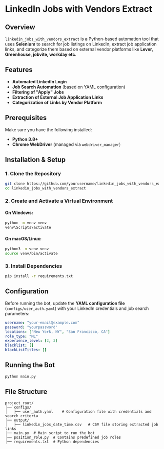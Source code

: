 # LinkedIn Jobs with Vendors Extract

## Overview
`linkedin_jobs_with_vendors_extract` is a Python-based automation tool that uses **Selenium** to search for job listings on LinkedIn, extract job application links, and categorize them based on external vendor platforms like **Lever, Greenhouse, jobvite, workday etc.**

## Features
- **Automated LinkedIn Login**
- **Job Search Automation** (based on YAML configuration)
- **Filtering of "Apply" Jobs**
- **Extraction of External Job Application Links**
- **Categorization of Links by Vendor Platform**

## Prerequisites
Make sure you have the following installed:
- **Python 3.8+**
- **Chrome WebDriver** (managed via `webdriver_manager`)

## Installation & Setup
### 1. Clone the Repository
```sh
git clone https://github.com/yourusername/linkedin_jobs_with_vendors_extract.git
cd linkedin_jobs_with_vendors_extract
```

### 2. Create and Activate a Virtual Environment
#### On Windows:
```sh
python -m venv venv
venv\Scripts\activate
```
#### On macOS/Linux:
```sh
python3 -m venv venv
source venv/bin/activate
```

### 3. Install Dependencies
```sh
pip install -r requirements.txt
```

## Configuration
Before running the bot, update the **YAML configuration file** (`configs/user_auth.yaml`) with your LinkedIn credentials and job search parameters:
```yaml
username: "your-email@example.com"
password: "yourpassword"
locations: ["New York, NY", "San Francisco, CA"]
role_type: "ML"
experience_level: [2, 3]
blacklist: []
blackListTitles: []
```

## Running the Bot
```sh
python main.py
```

## File Structure
```
project_root/
│── configs/
│   ├── user_auth.yaml    # Configuration file with credentials and search criteria
│── output/
│   ├── linkedin_jobs_date_time.csv   # CSV file storing extracted job links
│── main.py  # Main script to run the bot
│── position_role.py  # Contains predefined job roles
│── requirements.txt  # Python dependencies

```


